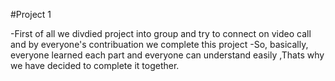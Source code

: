 #Project 1

-First of all we divdied project into group and try to connect on video call and by everyone's contribuation we complete this project
-So, basically, everyone learned each part and everyone can understand easily ,Thats why we have decided to complete it together.
